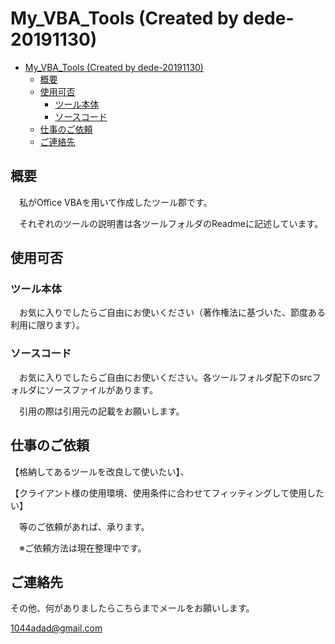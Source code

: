 # My_VBA_Tools (Created by dede-20191130)

<div class="toc">
  <ul>
    <li><a href="#my_vba_tools-created-by-dede-20191130">My_VBA_Tools (Created by dede-20191130)</a>
      <ul>
        <li><a href="#_1">概要</a></li>
        <li><a href="#_2">使用可否</a>
          <ul>
            <li><a href="#_3">ツール本体</a></li>
            <li><a href="#_4">ソースコード</a></li>
          </ul>
        </li>
        <li><a href="#_5">仕事のご依頼</a></li>
        <li><a href="#_6">ご連絡先</a></li>
      </ul>
    </li>
  </ul>
</div>

## 概要

　私がOffice VBAを用いて作成したツール郡です。

　それぞれのツールの説明書は各ツールフォルダのReadmeに記述しています。



## 使用可否

### ツール本体

　お気に入りでしたらご自由にお使いください（著作権法に基づいた、節度ある利用に限ります）。

### ソースコード

　お気に入りでしたらご自由にお使いください。各ツールフォルダ配下のsrcフォルダにソースファイルがあります。

　引用の際は引用元の記載をお願いします。



## 仕事のご依頼

【格納してあるツールを改良して使いたい】、

【クライアント様の使用環境、使用条件に合わせてフィッティングして使用したい】

　等のご依頼があれば、承ります。

　※ご依頼方法は現在整理中です。



## ご連絡先

その他、何がありましたらこちらまでメールをお願いします。

[1044adad@gmail.com](mailto:1044adad@gmail.com)